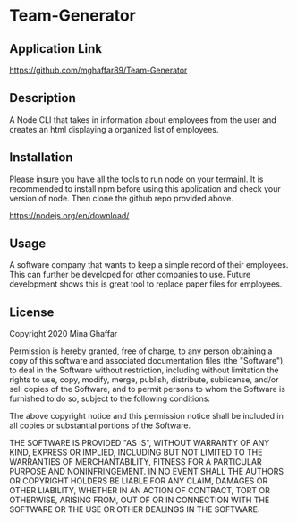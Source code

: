 # Team-Generator

## Application Link

https://github.com/mghaffar89/Team-Generator

## Description

A Node CLI that takes in information about employees from the user and creates an html displaying a organized list of employees.

## Installation

Please insure you have all the tools to run node on your termainl. It is recommended to install npm before using this application and check your version of node. Then clone the github repo provided above.

https://nodejs.org/en/download/

## Usage

A software company that wants to keep a simple record of their employees. This can further be developed for other companies to use. Future development shows this is great tool to replace paper files for employees.

## License

Copyright 2020 Mina Ghaffar

Permission is hereby granted, free of charge, to any person obtaining a copy of this software and associated documentation files (the "Software"), to deal in the Software without restriction, including without limitation the rights to use, copy, modify, merge, publish, distribute, sublicense, and/or sell copies of the Software, and to permit persons to whom the Software is furnished to do so, subject to the following conditions:

The above copyright notice and this permission notice shall be included in all copies or substantial portions of the Software.

THE SOFTWARE IS PROVIDED "AS IS", WITHOUT WARRANTY OF ANY KIND, EXPRESS OR IMPLIED, INCLUDING BUT NOT LIMITED TO THE WARRANTIES OF MERCHANTABILITY, FITNESS FOR A PARTICULAR PURPOSE AND NONINFRINGEMENT. IN NO EVENT SHALL THE AUTHORS OR COPYRIGHT HOLDERS BE LIABLE FOR ANY CLAIM, DAMAGES OR OTHER LIABILITY, WHETHER IN AN ACTION OF CONTRACT, TORT OR OTHERWISE, ARISING FROM, OUT OF OR IN CONNECTION WITH THE SOFTWARE OR THE USE OR OTHER DEALINGS IN THE SOFTWARE.
